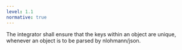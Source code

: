 ```yaml
---
level: 1.1
normative: true
---
```


The integrator shall ensure that the keys within an object are unique, whenever an object is to be parsed by nlohmann/json.